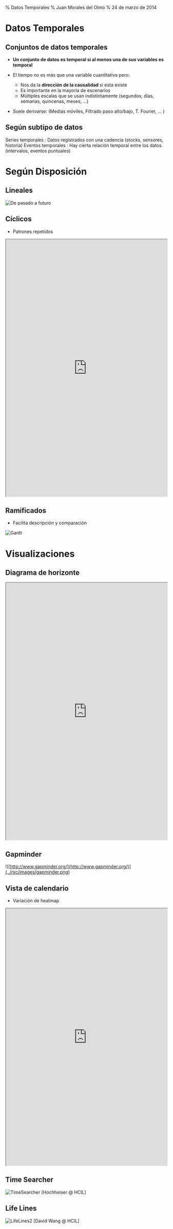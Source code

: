 % Datos Temporales
% Juan Morales del Olmo
% 24 de marzo de 2014

# Datos Temporales

## Conjuntos de datos temporales ##

* **Un conjunto de datos es temporal si al menos una de sus variables es
  temporal**

* El tiempo no es más que una variable cuantitativa pero:
	* Nos da la **dirección de la causalidad** si esta existe 
	* Es importante en la mayoría de escenarios
	* Múltiples escalas que se usan indistintamente (segundos, días, semanas, quincenas, meses, ...)

* Suele derivarse: (Medias móviles, Filtrado paso alto/bajo, T. Fourier, ... )

## Según subtipo de datos ##

Series temporales
:    Datos registrados con una cadencia (stocks, sensores, historia)
Eventos temporales
:    Hay cierta relación temporal entre los datos (intervalos, eventos puntuales)

# Según Disposición #

## Lineales ##

![De pasado a futuro](../rsc/images/small-multiples.png)

## Cíclicos ##

* Patrones repetidos

<iframe width="100%" height="800" src="http://prcweb.co.uk/lab/energy/" frameborder="1" allowfullscreen>
![[http://prcweb.co.uk/lab/energy/](http://prcweb.co.uk/lab/energy/)](../rsc/images/link.png)

</iframe>

## Ramificados ##

* Facilita descripción y comparación

![Gantt](../rsc/images/gantt.png)

# Visualizaciones

## Diagrama de horizonte ##

<iframe width="100%" height="800" src="http://bl.ocks.org/mbostock/raw/1483226/" frameborder="1" allowfullscreen>
![[http://bl.ocks.org/mbostock/raw/1483226/](http://bl.ocks.org/mbostock/raw/1483226/)](../rsc/images/link.png)

</iframe>

## Gapminder ##

![[http://www.gapminder.org/](http://www.gapminder.org/)](../rsc/images/gapminder.png)

## Vista de calendario ##

* Variación de heatmap

<iframe width="100%" height="800" src="http://bl.ocks.org/mbostock/4063318" frameborder="1" allowfullscreen>
![[http://bl.ocks.org/mbostock/4063318](http://bl.ocks.org/mbostock/4063318)](../rsc/images/link.png)

</iframe>

## Time Searcher ##

![TimeSearcher [Hochheiser @ HCIL]](../rsc/images/timesearcher.png)

## Life Lines ##

![LifeLines2 [David Wang @ HCIL]](../rsc/images/lifelines2.png)
